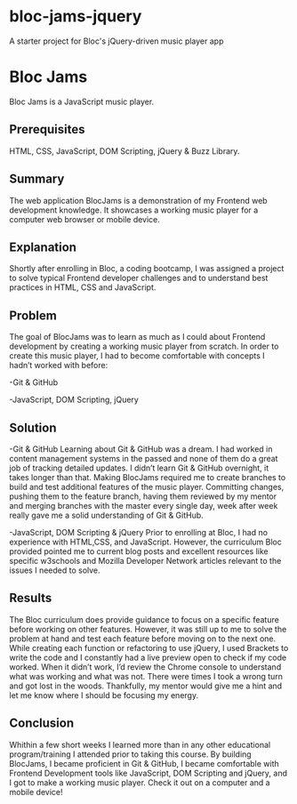 # bloc-jams-jquery
A starter project for Bloc's jQuery-driven music player app

<h1>Bloc Jams</h1>

Bloc Jams is a JavaScript music player.

<h2>Prerequisites</h2>

HTML, CSS, JavaScript, DOM Scripting, jQuery & Buzz Library.

<h2>Summary</h2>

The web application BlocJams is a demonstration of my Frontend web development knowledge. It showcases a working music player for a computer web browser or mobile device.

<h2>Explanation</h2>

Shortly after enrolling in Bloc, a coding bootcamp, I was assigned a project to solve typical Frontend developer challenges and to understand best practices in HTML, CSS and JavaScript.

<h2>Problem</h2>

The goal of BlocJams was to learn as much as I could about Frontend development by creating a working music player from scratch. In order to create this music player, I had to become comfortable with concepts I hadn’t worked with before:

-Git & GitHub

-JavaScript, DOM Scripting, jQuery

<h2>Solution</h2>

-Git & GitHub
Learning about Git & GitHub was a dream. I had worked in content management systems in the passed and none of them do a great job of tracking detailed updates. I didn’t learn Git & GitHub overnight, it takes longer than that. Making BlocJams required me to create branches to build and test additional features of the music player. Committing changes, pushing them to the feature branch, having them reviewed by my mentor and merging branches with the master every single day, week after week really gave me a solid understanding of Git & GitHub.

-JavaScript, DOM Scripting & jQuery
Prior to enrolling at Bloc, I had no experience with HTML,CSS, and JavaScript. However, the curriculum Bloc provided pointed me to current blog posts and excellent resources like specific w3schools and Mozilla Developer Network articles relevant to the issues I needed to solve.

<h2>Results</h2>

The Bloc curriculum does provide guidance to focus on a specific feature before working on other features. However, it was still up to me to solve the problem at hand and test each feature before moving on to the next one. While creating each function or refactoring to use jQuery, I used Brackets to write the code and I constantly had a live preview open to check if my code worked. When it didn’t work, I’d review the Chrome console to understand what was working and what was not. There were times I took a wrong turn and got lost in the woods. Thankfully, my mentor would give me a hint and let me know where I should be focusing my energy.

<h2>Conclusion</h2>

Whithin a few short weeks I learned more than in any other educational program/training I attended prior to taking this course. By building BlocJams, I became proficient in Git & GitHub, I became comfortable with Frontend Development tools like JavaScript, DOM Scripting and jQuery, and I got to make a working music player. Check it out on a computer and a mobile device! 
